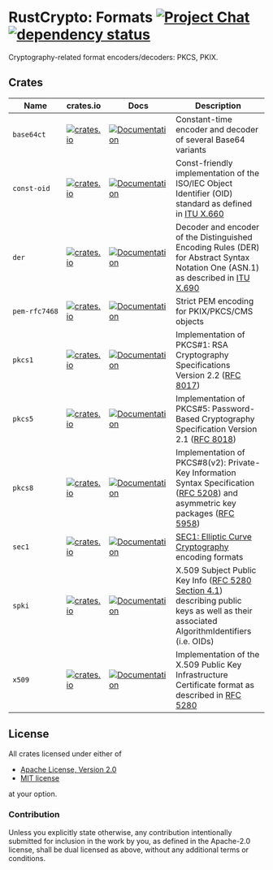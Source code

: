 # RustCrypto: Formats [![Project Chat][chat-image]][chat-link] [![dependency status][deps-image]][deps-link] 

Cryptography-related format encoders/decoders: PKCS, PKIX.

## Crates

| Name | crates.io | Docs | Description |
|------|-----------|------|--------------|
| `base64ct` | [![crates.io](https://img.shields.io/crates/v/base64ct.svg)](https://crates.io/crates/base64ct) | [![Documentation](https://docs.rs/base64ct/badge.svg)](https://docs.rs/base64ct) | Constant-time encoder and decoder of several Base64 variants |
| `const‑oid` | [![crates.io](https://img.shields.io/crates/v/const-oid.svg)](https://crates.io/crates/const-oid) | [![Documentation](https://docs.rs/const-oid/badge.svg)](https://docs.rs/const-oid) | Const-friendly implementation of the ISO/IEC Object Identifier (OID) standard as defined in [ITU X.660] |
| `der` | [![crates.io](https://img.shields.io/crates/v/der.svg)](https://crates.io/crates/der) | [![Documentation](https://docs.rs/der/badge.svg)](https://docs.rs/der) | Decoder and encoder of the Distinguished Encoding Rules (DER) for Abstract Syntax Notation One (ASN.1) as described in [ITU X.690] |
| `pem‑rfc7468` | [![crates.io](https://img.shields.io/crates/v/pem-rfc7468.svg)](https://crates.io/crates/pem-rfc7468) | [![Documentation](https://docs.rs/pem-rfc7468/badge.svg)](https://docs.rs/pem-rfc7468) | Strict PEM encoding for PKIX/PKCS/CMS objects |
| `pkcs1` | [![crates.io](https://img.shields.io/crates/v/pkcs1.svg)](https://crates.io/crates/pkcs1) | [![Documentation](https://docs.rs/pkcs1/badge.svg)](https://docs.rs/pkcs1) | Implementation of PKCS#1: RSA Cryptography Specifications Version 2.2 ([RFC 8017]) |
| `pkcs5` | [![crates.io](https://img.shields.io/crates/v/pkcs5.svg)](https://crates.io/crates/pkcs5) | [![Documentation](https://docs.rs/pkcs5/badge.svg)](https://docs.rs/pkcs5) | Implementation of PKCS#5: Password-Based Cryptography Specification Version 2.1 ([RFC 8018]) |
| `pkcs8` | [![crates.io](https://img.shields.io/crates/v/pkcs8.svg)](https://crates.io/crates/pkcs8) | [![Documentation](https://docs.rs/pkcs8/badge.svg)](https://docs.rs/pkcs8) | Implementation of PKCS#8(v2): Private-Key Information Syntax Specification ([RFC 5208]) and asymmetric key packages ([RFC 5958]) |
| `sec1` | [![crates.io](https://img.shields.io/crates/v/sec1.svg)](https://crates.io/crates/sec1) | [![Documentation](https://docs.rs/sec1/badge.svg)](https://docs.rs/sec1) | [SEC1: Elliptic Curve Cryptography] encoding formats |
| `spki` | [![crates.io](https://img.shields.io/crates/v/spki.svg)](https://crates.io/crates/spki) | [![Documentation](https://docs.rs/spki/badge.svg)](https://docs.rs/spki) | X.509 Subject Public Key Info ([RFC 5280 Section 4.1]) describing public keys as well as their associated AlgorithmIdentifiers (i.e. OIDs) |
| `x509` | [![crates.io](https://img.shields.io/crates/v/x509.svg)](https://crates.io/crates/x509) | [![Documentation](https://docs.rs/x509/badge.svg)](https://docs.rs/x509) | Implementation of the X.509 Public Key Infrastructure Certificate format as described in [RFC 5280] |

## License

All crates licensed under either of

 * [Apache License, Version 2.0](http://www.apache.org/licenses/LICENSE-2.0)
 * [MIT license](http://opensource.org/licenses/MIT)

at your option.

### Contribution

Unless you explicitly state otherwise, any contribution intentionally submitted
for inclusion in the work by you, as defined in the Apache-2.0 license, shall be
dual licensed as above, without any additional terms or conditions.

[//]: # (badges)

[chat-image]: https://img.shields.io/badge/zulip-join_chat-blue.svg
[chat-link]: https://rustcrypto.zulipchat.com/#narrow/stream/300570-formats
[deps-image]: https://deps.rs/repo/github/RustCrypto/formats/status.svg
[deps-link]: https://deps.rs/repo/github/RustCrypto/formats

[//]: # (links)

[ITU X.660]: https://www.itu.int/rec/T-REC-X.660
[ITU X.690]: https://www.itu.int/rec/T-REC-X.690
[RFC 5208]: https://datatracker.ietf.org/doc/html/rfc5208
[RFC 5280 Section 4.1]: https://datatracker.ietf.org/doc/html/rfc5280#section-4.1
[RFC 5280]: https://datatracker.ietf.org/doc/html/rfc5280
[RFC 5958]: https://datatracker.ietf.org/doc/html/rfc5958
[RFC 8017]: https://datatracker.ietf.org/doc/html/rfc8017
[RFC 8018]: https://datatracker.ietf.org/doc/html/rfc8018
[SEC1: Elliptic Curve Cryptography]: https://www.secg.org/sec1-v2.pdf

